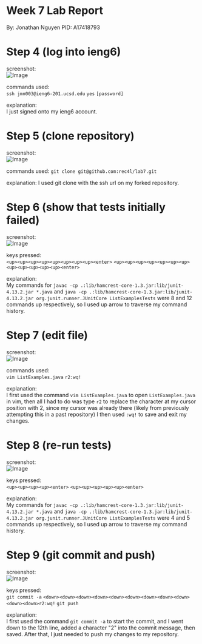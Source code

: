 # Week 7 Lab Report
By: Jonathan Nguyen
PID: A17418793 <br>

# Step 4 (log into ieng6)
screenshot: <br>
![Image](https://i.ibb.co/NxGP0Cm/ss1.png)

commands used: <br>
``ssh jmn003@ieng6-201.ucsd.edu``
``yes``
``[password]``

explanation: <br>
I just signed onto my ieng6 account.

# Step 5 (clone repository)
screenshot: <br>
![Image](https://i.ibb.co/2cSCMqk/ss2.png)

commands used:
`git clone git@github.com:rec4l/lab7.git`

explanation:
I used git clone with the ssh url on my forked repository.

# Step 6 (show that tests initially failed)
screenshot: <br>
![Image](https://i.ibb.co/CsL9qPB/Capture2.png)

keys pressed: <br>
`<up><up><up><up><up><up><up><up><enter>`
`<up><up><up><up><up><up><up><up><up><up><up><up><enter>`

explanation: <br>
My commands for `javac -cp .:lib/hamcrest-core-1.3.jar:lib/junit-4.13.2.jar *.java` and `java -cp .:lib/hamcrest-core-1.3.jar:lib/junit-4.13.2.jar org.junit.runner.JUnitCore ListExamplesTests` were 8 and 12 commands up respectively, so I used up arrow to traverse my command history.

# Step 7 (edit file)
screenshot: <br>
![Image](https://i.ibb.co/58YKzpF/ss4.png)

commands used: <br>
`vim ListExamples.java`
`r2:wq!`

explanation: <br>
I first used the command `vim ListExamples.java` to open `ListExamples.java` in vim, then all I had to do was type `r2` to replace the character at my cursor position with 2, since my cursor was already there (likely from previously attempting this in a past repository)
I then used `:wq!` to save and exit my changes.

# Step 8 (re-run tests)
screenshot: <br>
![Image](https://i.ibb.co/LRR3ZR4/ss5.png)

keys pressed: <br>
`<up><up><up><up><enter>`
`<up><up><up><up><up><enter>`

explanation: <br>
My commands for `javac -cp .:lib/hamcrest-core-1.3.jar:lib/junit-4.13.2.jar *.java` and `java -cp .:lib/hamcrest-core-1.3.jar:lib/junit-4.13.2.jar org.junit.runner.JUnitCore ListExamplesTests` were 4 and 5 commands up respectively, so I used up arrow to traverse my command history.

# Step 9 (git commit and push)
screenshot: <br>
![Image](https://i.ibb.co/2vYQK0B/Capture.png)

keys pressed: <br>
`git commit -a`
`<down><down><down><down><down><down><down><down><down><down><down>r2:wq!`
`git push`

explanation: <br>
I first used the command `git commit -a` to start the commit, and I went down to the 12th line, added a character "2" into the commit message, then saved. After that, I just needed to push my changes to my repository.
